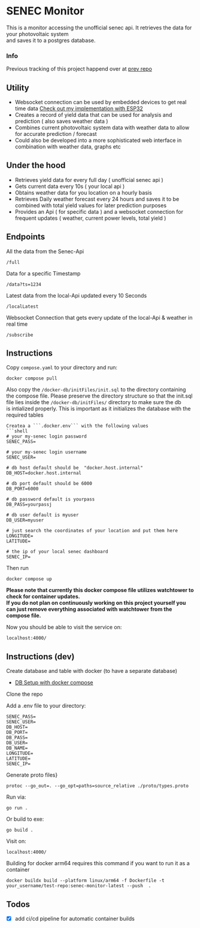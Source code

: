 # SENEC Monitor
This is a monitor accessing the unofficial senec api.
It retrieves the data for your photovoltaic system  
and saves it to a postgres database.  

### Info
Previous tracking of this project happend over at [prev repo](https://github.com/vuoz/senec-monitor)

## Utility
- Websocket connection can be used by embedded devices to get real time data [Check out my implementation with ESP32](https://github.com/vuoz/senec-c)
- Creates a record of yield data that can be used for analysis and prediction ( also saves weather data )
- Combines current photovoltaic system data with weather data to allow for accurate prediction / forecast
- Could also be developed into a more sophisticated web interface in combination with weather data, graphs etc

## Under the hood
- Retrieves yield data for every full day ( unofficial senec api )
- Gets current data every 10s ( your local api )
- Obtains weather data for you location on a hourly basis
- Retrieves Daily weather forecast every 24 hours and saves it to be combined with total yield values for later prediction purposes
- Provides an Api ( for specific data ) and a websocket connection for frequent updates ( weather, current power levels,  total yield )

## Endpoints

All the data from the Senec-Api
```
/full 
```

Data for a specific Timestamp
```
/data?ts=1234
```

Latest data from the local-Api updated every 10 Seconds
```
/localLatest 
```

Websocket Connection that gets every update of the local-Api & weather in real time
```
/subscribe
```
## Instructions

Copy  ```compose.yaml``` to your directory and run:
```shell
docker compose pull
```
Also copy the ```/docker-db/initFiles/init.sql``` to the directory containing the compose file. 
Please preserve the directory structure so that the init.sql file lies inside the ```/docker-db/initFiles/``` directory to make sure the db   
is intialized properly.
This is important as it initializes the database with the required tables
```shell
Createa a ```.docker.env``` with the following values
```shell
# your my-senec login password
SENEC_PASS=

# your my-senec login username
SENEC_USER= 

# db host default should be  "docker.host.internal"
DB_HOST=docker.host.internal

# db port default should be 6000
DB_PORT=6000

# db password default is yourpass
DB_PASS=yourpassj

# db user default is myuser
DB_USER=myuser

# just search the coordinates of your location and put them here
LONGITUDE=
LATITUDE=

# the ip of your local senec dashboard
SENEC_IP=
```
Then run 
```shell
docker compose up
```

**Please note that currently this docker compose file utilizes watchtower to check for container updates.   
If you do not plan on continuously working on this project yourself you can just remove everything associated with watchtower from the compose file.**

Now you should be able to visit the service on:
```shell
localhost:4000/
``` 




## Instructions (dev)

Create database and table with docker (to have a separate database)
- [DB Setup with docker compose](https://github.com/vuoz/senec-monitor-db)

Clone the repo


Add a .env file to your directory:
```shell
SENEC_PASS=
SENEC_USER=
DB_HOST=
DB_PORT=
DB_PASS=
DB_USER=
DB_NAME= 
LONGITUDE=
LATITUDE=
SENEC_IP=
```
Generate proto files}
```shell
protoc --go_out=. --go_opt=paths=source_relative ./proto/types.proto
```
Run via:

    go run .

Or build to exe:
    
    go build .

Visit on:
```shell
localhost:4000/
```

Building for docker arm64 requires this command if you want to run it as a container
```shell
docker buildx build --platform linux/arm64 -f Dockerfile -t your_username/test-repo:senec-monitor-latest --push  .
```

## Todos
- [x] add ci/cd pipeline for automatic container builds


